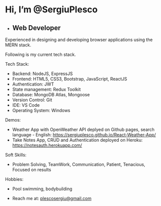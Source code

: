# Hi, I’m @SergiuPlesco
- ## Web Developer
<!---
SergiuPlesco/SergiuPlesco is a ✨ special ✨ repository because its `README.md` (this file) appears on your GitHub profile.
You can click the Preview link to take a look at your changes.
--->
<!-- 2+ years of experience in designing and developing scalable and highly available software­-​as­-​a­​service applications using Java stack.  I am always open in working with new tech stack. Following are my current tech stack. I know how to create and consume RESTfull APIs.  -->
Experienced in designing and developing browser applications using the MERN stack. 

Following is my current tech stack.

Tech Stack:

- Backend: NodeJS, ExpressJS
- Frontend: HTML5, CSS3, Bootstrap, JavaScript, ReactJS
- Authentication: JWT
- State management: Redux Toolkit
- Database: MongoDB Atlas, Mongoose
- Version Control: Git
- IDE: VS Code
- Operating System: Windows

Demos: 
* Weather App with OpenWeather API deplyed on Github pages, search language - English: 
https://sergiuplesco.github.io/React-Weather-App/
* Take Notes App, CRUD and Authentication deployed on Heroku: 
https://notesauth.herokuapp.com/

Soft Skills:

- Problem Solving, TeamWork, Communication, Patient, Tenacious, Focused on results

Hobbies: 

- Pool swimming, bodybuilding

- Reach me at: plescosergiu@gmail.com
